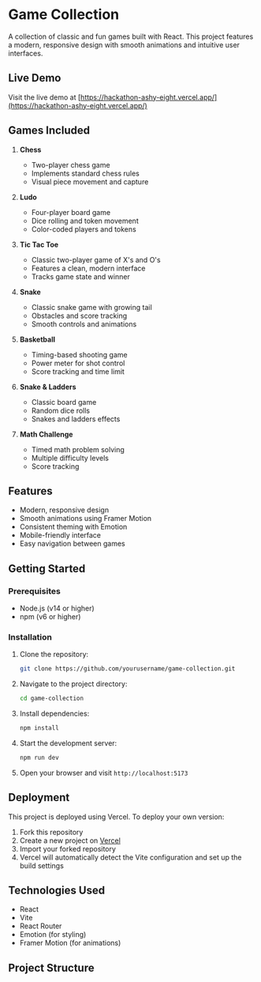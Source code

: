 # Game Collection

A collection of classic and fun games built with React. This project features a modern, responsive design with smooth animations and intuitive user interfaces.

## Live Demo

Visit the live demo at [https://hackathon-ashy-eight.vercel.app/](https://hackathon-ashy-eight.vercel.app/)

## Games Included

1. **Chess**

   - Two-player chess game
   - Implements standard chess rules
   - Visual piece movement and capture

2. **Ludo**

   - Four-player board game
   - Dice rolling and token movement
   - Color-coded players and tokens

3. **Tic Tac Toe**

   - Classic two-player game of X's and O's
   - Features a clean, modern interface
   - Tracks game state and winner

4. **Snake**

   - Classic snake game with growing tail
   - Obstacles and score tracking
   - Smooth controls and animations

5. **Basketball**

   - Timing-based shooting game
   - Power meter for shot control
   - Score tracking and time limit

6. **Snake & Ladders**

   - Classic board game
   - Random dice rolls
   - Snakes and ladders effects

7. **Math Challenge**
   - Timed math problem solving
   - Multiple difficulty levels
   - Score tracking

## Features

- Modern, responsive design
- Smooth animations using Framer Motion
- Consistent theming with Emotion
- Mobile-friendly interface
- Easy navigation between games

## Getting Started

### Prerequisites

- Node.js (v14 or higher)
- npm (v6 or higher)

### Installation

1. Clone the repository:

   ```bash
   git clone https://github.com/yourusername/game-collection.git
   ```

2. Navigate to the project directory:

   ```bash
   cd game-collection
   ```

3. Install dependencies:

   ```bash
   npm install
   ```

4. Start the development server:

   ```bash
   npm run dev
   ```

5. Open your browser and visit `http://localhost:5173`

## Deployment

This project is deployed using Vercel. To deploy your own version:

1. Fork this repository
2. Create a new project on [Vercel](https://vercel.com)
3. Import your forked repository
4. Vercel will automatically detect the Vite configuration and set up the build settings

## Technologies Used

- React
- Vite
- React Router
- Emotion (for styling)
- Framer Motion (for animations)

## Project Structure

```

```
